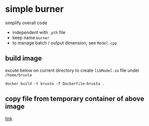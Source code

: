 # simple burner
simplify overall code
+ independent with `.pth` file
+ keep name `burner`
+ to manage batch / output dimension, see `Model.cpp`

## build image
excute below on current directory to create `libModel.so` file under `/home/brusta`
```
docker build -t brusta -f Dockerfile-brusta .
```

## copy file from temporary container of above image
[link](https://www.youtube.com/watch?v=KtujZdV3G1E)
